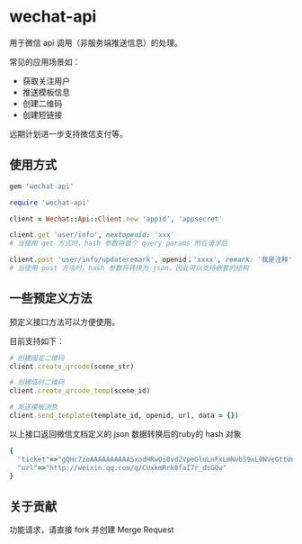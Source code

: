 # wechat-api

用于微信 api 调用（非服务端推送信息）的处理。

常见的应用场景如：
* 获取关注用户
* 推送模板信息
* 创建二维码
* 创建短链接

远期计划进一步支持微信支付等。

## 使用方式

````ruby
gem 'wechat-api'
````

````ruby
require 'wechat-api'

client = Wechat::Api::Client.new 'appid', 'appsecret'

client.get 'user/info', nextopenid: 'xxx'
# 当使用 get 方式时，hash 参数将做个 query params 附在请求后

client.post 'user/info/updateremark', openid；'xxxx', remark: '我是注释'
# 当使用 post 方法时，hash 参数将转换为 json，因此可以支持嵌套的结构
````

## 一些预定义方法

预定义接口方法可以方便使用。

目前支持如下：

````ruby
# 创建固定二维码
client.create_qrcode(scene_str)

# 创建临时二维码
client.create_qrcode_temp(scene_id)

# 发送模板消息
client.send_template(template_id, openid, url, data = {})
````

以上接口返回微信文档定义的 json 数据转换后的ruby的 hash 对象

````ruby
{
  "ticket"=>"gQHc7zoAAAAAAAAAASxodHRwOi8vd2VpeGluLnFxLmNvbS9xL0NVeGttUnJrOGZhSTdyX2RzR1F3AAIEZKcDVgMEAAAAAA==",
  "url"=>"http://weixin.qq.com/q/CUxkmRrk8faI7r_dsGQw"
}
````

## 关于贡献
功能请求，请直接 fork 并创建 Merge Request

